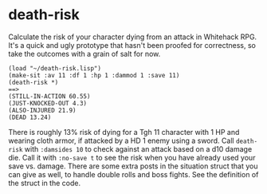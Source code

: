 # death-risk
Calculate the risk of your character dying from an attack in Whitehack RPG. It's a quick and ugly prototype that hasn't been proofed for correctness, so take the outcomes with a grain of salt for now.

```
(load "~/death-risk.lisp")
(make-sit :av 11 :df 1 :hp 1 :dammod 1 :save 11)
(death-risk *)
==>
(STILL-IN-ACTION 60.55)
(JUST-KNOCKED-OUT 4.3)
(ALSO-INJURED 21.9)
(DEAD 13.24)
```
There is roughly 13% risk of dying for a Tgh 11 character with 1 HP and wearing cloth armor, if attacked by a HD 1 enemy using a sword. Call `death-risk` with `:damsides 10` to check against an attack based on a d10 damage die. Call it with `:no-save t` to see the risk when you have already used your save vs. damage. There are some extra posts in the situation struct that you can give as well, to handle double rolls and boss fights. See the definition of the struct in the code.
